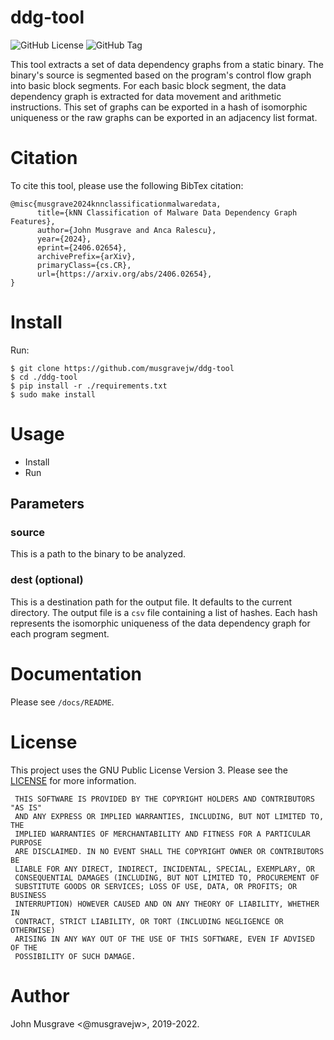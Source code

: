 # ddg-tool
![GitHub License](https://img.shields.io/github/license/musgravejw/ddg-tool)
![GitHub Tag](https://img.shields.io/github/v/tag/musgravejw/ddg-tool)

This tool extracts a set of data dependency graphs from a static binary.  The binary's source is segmented based on the program's control flow graph into basic block segments.  For each basic block segment, the data dependency graph is extracted for data movement and arithmetic instructions.  This set of graphs can be exported in a hash of isomorphic uniqueness or the raw graphs can be exported in an adjacency list format.

# Citation
To cite this tool, please use the following BibTex citation:
```
@misc{musgrave2024knnclassificationmalwaredata,
      title={kNN Classification of Malware Data Dependency Graph Features}, 
      author={John Musgrave and Anca Ralescu},
      year={2024},
      eprint={2406.02654},
      archivePrefix={arXiv},
      primaryClass={cs.CR},
      url={https://arxiv.org/abs/2406.02654}, 
}
```

# Install
Run:
```
$ git clone https://github.com/musgravejw/ddg-tool
$ cd ./ddg-tool
$ pip install -r ./requirements.txt
$ sudo make install
```

# Usage
- Install
- Run

## Parameters

### source
This is a path to the binary to be analyzed.

### dest (optional)
This is a destination path for the output file.  It defaults to the current directory.  The output file is a `csv` file containing a list of hashes.  Each hash represents the isomorphic uniqueness of the data dependency graph for each program segment.

# Documentation
Please see `/docs/README`.
  
# License
This project uses the GNU Public License Version 3.  Please see the [LICENSE](https://github.com/musgravejw/ddg-tool/blob/HEAD/LICENSE) for more information.
```
 THIS SOFTWARE IS PROVIDED BY THE COPYRIGHT HOLDERS AND CONTRIBUTORS "AS IS"
 AND ANY EXPRESS OR IMPLIED WARRANTIES, INCLUDING, BUT NOT LIMITED TO, THE
 IMPLIED WARRANTIES OF MERCHANTABILITY AND FITNESS FOR A PARTICULAR PURPOSE
 ARE DISCLAIMED. IN NO EVENT SHALL THE COPYRIGHT OWNER OR CONTRIBUTORS BE
 LIABLE FOR ANY DIRECT, INDIRECT, INCIDENTAL, SPECIAL, EXEMPLARY, OR
 CONSEQUENTIAL DAMAGES (INCLUDING, BUT NOT LIMITED TO, PROCUREMENT OF
 SUBSTITUTE GOODS OR SERVICES; LOSS OF USE, DATA, OR PROFITS; OR BUSINESS
 INTERRUPTION) HOWEVER CAUSED AND ON ANY THEORY OF LIABILITY, WHETHER IN
 CONTRACT, STRICT LIABILITY, OR TORT (INCLUDING NEGLIGENCE OR OTHERWISE)
 ARISING IN ANY WAY OUT OF THE USE OF THIS SOFTWARE, EVEN IF ADVISED OF THE
 POSSIBILITY OF SUCH DAMAGE.
```

# Author
John Musgrave <@musgravejw>, 2019-2022.
